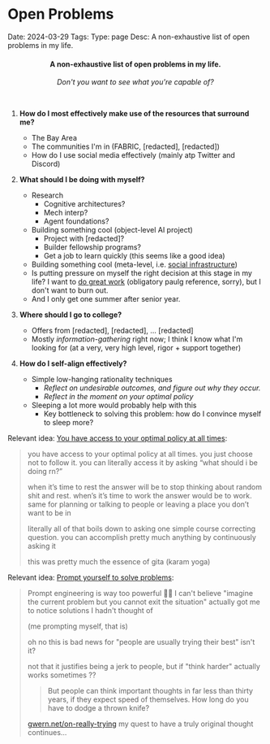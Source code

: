 # Open Problems
Date: 2024-03-29
Tags: 
Type: page
Desc: A non-exhaustive list of open problems in my life.

<h4 style="text-align:center"> A non-exhaustive list of open problems in my life. </h4>

<p style="text-align:center"><i>Don't you want to see what you're capable of?</i></p>

<br>

1. **How do I most effectively make use of the resources that surround me?**
    - The Bay Area
    - The communities I'm in (FABRIC, [redacted], [redacted])
    - How do I use social media effectively (mainly atp Twitter and Discord)

2. **What should I be doing with myself?**
    - Research
        - Cognitive architectures?
        - Mech interp?
        - Agent foundations?
    - Building something cool (object-level AI project)
        - Project with [redacted]?
        - Builder fellowship programs?
        - Get a job to learn quickly (this seems like a good idea)
    - Building something cool (meta-level, i.e. [social infrastructure](social-infrastructure))
    - Is putting pressure on myself the right decision at this stage in my life? I want to [do great work](https://paulgraham.com/greatwork.html) (obligatory paulg reference, sorry), but I don't want to burn out.
    - And I only get one summer after senior year.

3. **Where should I go to college?**
    - Offers from [redacted], [redacted], ... [redacted]
    - Mostly *information-gathering* right now; I think I know what I'm looking for (at a very, very high level, rigor + support together)

3. **How do I self-align effectively?**
    - Simple low-hanging rationality techniques
        - *Reflect on undesirable outcomes, and figure out why they occur.* 
        - *Reflect in the moment on your optimal policy*
    - Sleeping a lot more would probably help with this
        - Key bottleneck to solving this problem: how do I convince myself to sleep more?


Relevant idea: [You have access to your optimal policy at all times](https://x.com/shauseth/status/1627947822632017921?s=46):
> you have access to your optimal policy at all times. you just choose not to follow it. you can literally access it by asking “what should i be doing rn?”
> 
> when it’s time to rest the answer will be to stop thinking about random shit and rest. when’s it’s time to work the answer would be to work. same for planning or talking to people or leaving a place you don’t want to be in
> 
> literally all of that boils down to asking one simple course correcting question. you can accomplish pretty much anything by continuously asking it
> 
> this was pretty much the essence of gita (karam yoga)

Relevant idea: [Prompt yourself to solve problems](https://x.com/miraculous_cake/status/1606495939614674945?s=46):

> Prompt engineering is way too powerful 😵‍💫 I can't believe "imagine the current problem but you cannot exit the situation" actually got me to notice solutions I hadn't thought of
> 
> (me prompting myself, that is)
> 
> oh no this is bad news for "people are usually trying their best" isn't it?
>
> not that it justifies being a jerk to people, but if "think harder" actually works sometimes ??
> > But people can think important thoughts in far less than thirty years, if they expect speed of themselves. How long do you have to dodge a thrown knife?
> 
> [gwern.net/on-really-trying](https://gwern.net/on-really-trying)
> my quest to have a truly original thought continues...
